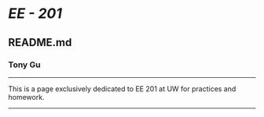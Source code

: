 # *EE - 201*
##  README.md
### Tony Gu

---

This is a page exclusively dedicated to EE 201 at UW for practices and homework.

---
